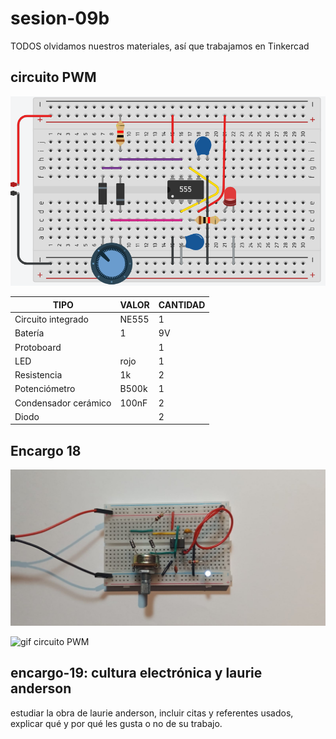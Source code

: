 # sesion-09b

TODOS olvidamos nuestros materiales, así que trabajamos en Tinkercad

## circuito PWM

![PWM en Tinkercad](./archivos/PWM_tinkercad.png)

| **TIPO**                  | **VALOR**    | **CANTIDAD** |
| ------------------------- | -----------  | ------------ |
| Circuito integrado        | NE555        | 1            |
| Batería   | 1 | 9V    |
| Protoboard                |              | 1            |
| LED                       | rojo         | 1            |
| Resistencia               | 1k           | 2            |
| Potenciómetro             | B500k        | 1            |
| Condensador cerámico      | 100nF  | 2   |
| Diodo |   | 2 |

## Encargo 18

![foto pwm en proto](./archivos/pwm-proto.jpg)

![gif circuito PWM](./archivos/pwm.gif)

## encargo-19: cultura electrónica y laurie anderson

estudiar la obra de laurie anderson, incluir citas y referentes usados, explicar qué y por qué les gusta o no de su trabajo.